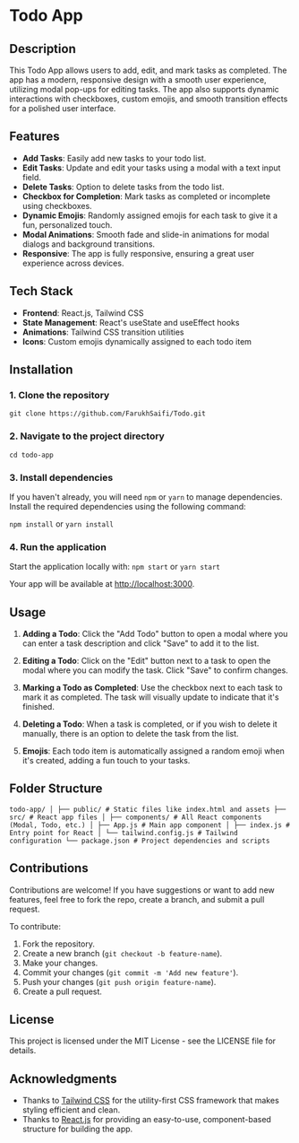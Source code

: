 # Todo App

## Description

This Todo App allows users to add, edit, and mark tasks as completed. The app has a modern, responsive design with a smooth user experience, utilizing modal pop-ups for editing tasks. The app also supports dynamic interactions with checkboxes, custom emojis, and smooth transition effects for a polished user interface.

## Features

- **Add Tasks**: Easily add new tasks to your todo list.
- **Edit Tasks**: Update and edit your tasks using a modal with a text input field.
- **Delete Tasks**: Option to delete tasks from the todo list.
- **Checkbox for Completion**: Mark tasks as completed or incomplete using checkboxes.
- **Dynamic Emojis**: Randomly assigned emojis for each task to give it a fun, personalized touch.
- **Modal Animations**: Smooth fade and slide-in animations for modal dialogs and background transitions.
- **Responsive**: The app is fully responsive, ensuring a great user experience across devices.

## Tech Stack

- **Frontend**: React.js, Tailwind CSS
- **State Management**: React's useState and useEffect hooks
- **Animations**: Tailwind CSS transition utilities
- **Icons**: Custom emojis dynamically assigned to each todo item

## Installation

### 1. Clone the repository

`git clone https://github.com/FarukhSaifi/Todo.git`

### 2. Navigate to the project directory

`cd todo-app`

### 3. Install dependencies

If you haven't already, you will need `npm` or `yarn` to manage dependencies. Install the required dependencies using the following command:

`npm install` or `yarn install`

### 4. Run the application

Start the application locally with: `npm start` or `yarn start`

Your app will be available at <http://localhost:3000>.

## Usage

1. **Adding a Todo**: Click the "Add Todo" button to open a modal where you can enter a task description and click "Save" to add it to the list.

2. **Editing a Todo**: Click on the "Edit" button next to a task to open the modal where you can modify the task. Click "Save" to confirm changes.

3. **Marking a Todo as Completed**: Use the checkbox next to each task to mark it as completed. The task will visually update to indicate that it's finished.

4. **Deleting a Todo**: When a task is completed, or if you wish to delete it manually, there is an option to delete the task from the list.

5. **Emojis**: Each todo item is automatically assigned a random emoji when it's created, adding a fun touch to your tasks.

## Folder Structure

`todo-app/ │ ├── public/ # Static files like index.html and assets ├── src/ # React app files │ ├── components/ # All React components (Modal, Todo, etc.) │ ├── App.js # Main app component │ ├── index.js # Entry point for React │ └── tailwind.config.js # Tailwind configuration └── package.json # Project dependencies and scripts`

## Contributions

Contributions are welcome! If you have suggestions or want to add new features, feel free to fork the repo, create a branch, and submit a pull request.

To contribute:

1. Fork the repository.
2. Create a new branch (`git checkout -b feature-name`).
3. Make your changes.
4. Commit your changes (`git commit -m 'Add new feature'`).
5. Push your changes (`git push origin feature-name`).
6. Create a pull request.

## License

This project is licensed under the MIT License - see the LICENSE file for details.

## Acknowledgments

- Thanks to [Tailwind CSS](https://tailwindcss.com/) for the utility-first CSS framework that makes styling efficient and clean.
- Thanks to [React.js](https://reactjs.org/) for providing an easy-to-use, component-based structure for building the app.
